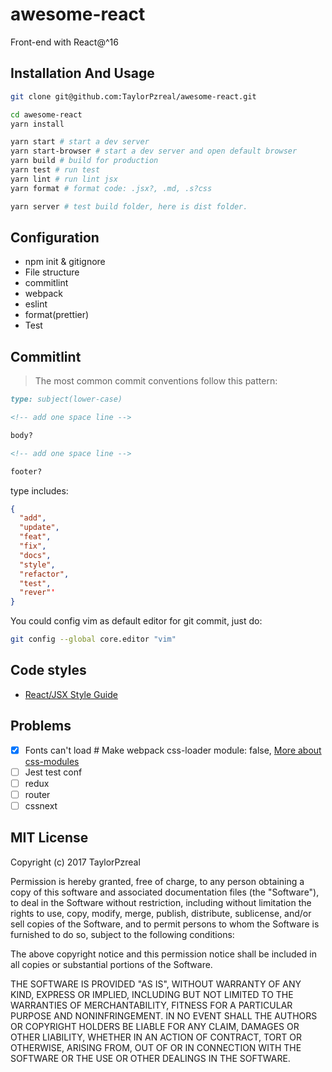 # awesome-react

Front-end with React@^16

## Installation And Usage

```bash
git clone git@github.com:TaylorPzreal/awesome-react.git

cd awesome-react
yarn install

yarn start # start a dev server
yarn start-browser # start a dev server and open default browser
yarn build # build for production
yarn test # run test
yarn lint # run lint jsx
yarn format # format code: .jsx?, .md, .s?css

yarn server # test build folder, here is dist folder.
```

## Configuration

* npm init & gitignore
* File structure
* commitlint
* webpack
* eslint
* format(prettier)
* Test

## Commitlint

> The most common commit conventions follow this pattern:

```md
type: subject(lower-case)

<!-- add one space line -->

body?

<!-- add one space line -->

footer?
```

type includes:

```json
{
  "add",
  "update",
  "feat",
  "fix",
  "docs",
  "style",
  "refactor",
  "test",
  "rever"'
}
```

You could config vim as default editor for git commit, just do:

```bash
git config --global core.editor "vim"
```

## Code styles

* [React/JSX Style Guide](https://github.com/airbnb/javascript/tree/master/react)

## Problems

* [x] Fonts can't load # Make webpack css-loader module: false, [More about css-modules](https://github.com/css-modules/css-modules)
* [ ] Jest test conf
* [ ] redux
* [ ] router
* [ ] cssnext

## MIT License

Copyright (c) 2017 TaylorPzreal

Permission is hereby granted, free of charge, to any person obtaining a copy
of this software and associated documentation files (the "Software"), to deal
in the Software without restriction, including without limitation the rights
to use, copy, modify, merge, publish, distribute, sublicense, and/or sell
copies of the Software, and to permit persons to whom the Software is
furnished to do so, subject to the following conditions:

The above copyright notice and this permission notice shall be included in all
copies or substantial portions of the Software.

THE SOFTWARE IS PROVIDED "AS IS", WITHOUT WARRANTY OF ANY KIND, EXPRESS OR
IMPLIED, INCLUDING BUT NOT LIMITED TO THE WARRANTIES OF MERCHANTABILITY,
FITNESS FOR A PARTICULAR PURPOSE AND NONINFRINGEMENT. IN NO EVENT SHALL THE
AUTHORS OR COPYRIGHT HOLDERS BE LIABLE FOR ANY CLAIM, DAMAGES OR OTHER
LIABILITY, WHETHER IN AN ACTION OF CONTRACT, TORT OR OTHERWISE, ARISING FROM,
OUT OF OR IN CONNECTION WITH THE SOFTWARE OR THE USE OR OTHER DEALINGS IN THE
SOFTWARE.
